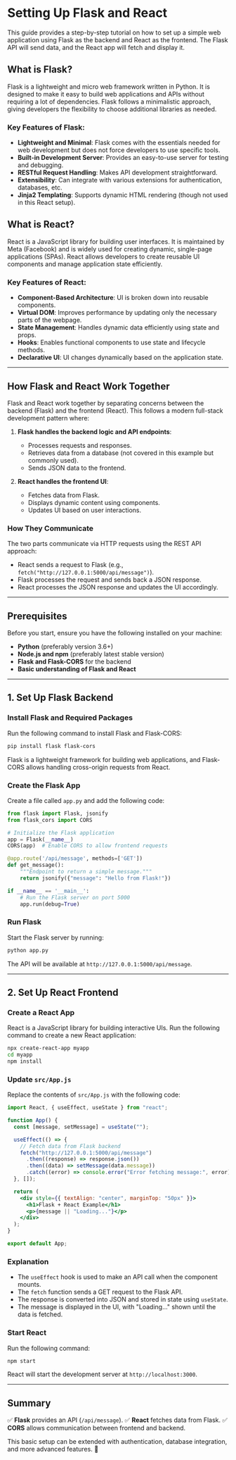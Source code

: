 # Setting Up Flask and React

This guide provides a step-by-step tutorial on how to set up a simple web application using Flask as the backend and React as the frontend. The Flask API will send data, and the React app will fetch and display it.

## What is Flask?

Flask is a lightweight and micro web framework written in Python. It is designed to make it easy to build web applications and APIs without requiring a lot of dependencies. Flask follows a minimalistic approach, giving developers the flexibility to choose additional libraries as needed.

### Key Features of Flask:
- **Lightweight and Minimal**: Flask comes with the essentials needed for web development but does not force developers to use specific tools.
- **Built-in Development Server**: Provides an easy-to-use server for testing and debugging.
- **RESTful Request Handling**: Makes API development straightforward.
- **Extensibility**: Can integrate with various extensions for authentication, databases, etc.
- **Jinja2 Templating**: Supports dynamic HTML rendering (though not used in this React setup).

## What is React?

React is a JavaScript library for building user interfaces. It is maintained by Meta (Facebook) and is widely used for creating dynamic, single-page applications (SPAs). React allows developers to create reusable UI components and manage application state efficiently.

### Key Features of React:
- **Component-Based Architecture**: UI is broken down into reusable components.
- **Virtual DOM**: Improves performance by updating only the necessary parts of the webpage.
- **State Management**: Handles dynamic data efficiently using state and props.
- **Hooks**: Enables functional components to use state and lifecycle methods.
- **Declarative UI**: UI changes dynamically based on the application state.

---

## How Flask and React Work Together

Flask and React work together by separating concerns between the backend (Flask) and the frontend (React). This follows a modern full-stack development pattern where:

1. **Flask handles the backend logic and API endpoints**:
   - Processes requests and responses.
   - Retrieves data from a database (not covered in this example but commonly used).
   - Sends JSON data to the frontend.

2. **React handles the frontend UI**:
   - Fetches data from Flask.
   - Displays dynamic content using components.
   - Updates UI based on user interactions.

### How They Communicate
The two parts communicate via HTTP requests using the REST API approach:
- React sends a request to Flask (e.g., `fetch("http://127.0.0.1:5000/api/message")`).
- Flask processes the request and sends back a JSON response.
- React processes the JSON response and updates the UI accordingly.

---

## Prerequisites

Before you start, ensure you have the following installed on your machine:

- **Python** (preferably version 3.6+)
- **Node.js and npm** (preferably latest stable version)
- **Flask and Flask-CORS** for the backend
- **Basic understanding of Flask and React**

---

## 1. Set Up Flask Backend

### Install Flask and Required Packages
Run the following command to install Flask and Flask-CORS:
```bash
pip install flask flask-cors
```

Flask is a lightweight framework for building web applications, and Flask-CORS allows handling cross-origin requests from React.

### Create the Flask App
Create a file called `app.py` and add the following code:

```python
from flask import Flask, jsonify
from flask_cors import CORS

# Initialize the Flask application
app = Flask(__name__)
CORS(app)  # Enable CORS to allow frontend requests

@app.route('/api/message', methods=['GET'])
def get_message():
    """Endpoint to return a simple message."""
    return jsonify({"message": "Hello from Flask!"})

if __name__ == '__main__':
    # Run the Flask server on port 5000
    app.run(debug=True)
```

### Run Flask
Start the Flask server by running:
```bash
python app.py
```

The API will be available at `http://127.0.0.1:5000/api/message`.

---

## 2. Set Up React Frontend

### Create a React App
React is a JavaScript library for building interactive UIs. Run the following command to create a new React application:
```bash
npx create-react-app myapp
cd myapp
npm install
```

### Update `src/App.js`
Replace the contents of `src/App.js` with the following code:

```jsx
import React, { useEffect, useState } from "react";

function App() {
  const [message, setMessage] = useState("");

  useEffect(() => {
    // Fetch data from Flask backend
    fetch("http://127.0.0.1:5000/api/message")
      .then((response) => response.json())
      .then((data) => setMessage(data.message))
      .catch((error) => console.error("Error fetching message:", error));
  }, []);

  return (
    <div style={{ textAlign: "center", marginTop: "50px" }}>
      <h1>Flask + React Example</h1>
      <p>{message || "Loading..."}</p>
    </div>
  );
}

export default App;
```

### Explanation
- The `useEffect` hook is used to make an API call when the component mounts.
- The `fetch` function sends a GET request to the Flask API.
- The response is converted into JSON and stored in state using `useState`.
- The message is displayed in the UI, with "Loading..." shown until the data is fetched.

### Start React
Run the following command:
```bash
npm start
```

React will start the development server at `http://localhost:3000`.

---

## Summary
✅ **Flask** provides an API (`/api/message`).
✅ **React** fetches data from Flask.
✅ **CORS** allows communication between frontend and backend.

This basic setup can be extended with authentication, database integration, and more advanced features. 🚀


